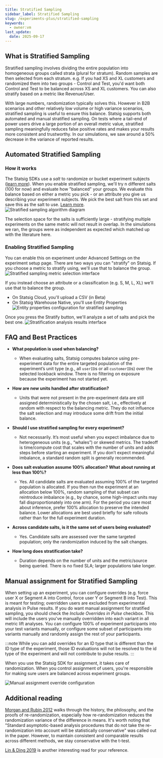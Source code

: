 ```yaml
---
title: Stratified Sampling
sidebar_label: Stratified Sampling
slug: /experiments-plus/stratified-sampling
keywords:
  - owner:vm
last_update:
  date: 2025-09-17
---
```


## What is Stratified Sampling

Stratified sampling involves dividing the entire population into homogeneous groups called strata (plural for stratum). Random samples are then selected from each stratum. e.g. If you had XS and XL customers and randomized them into two groups - Control and Test, you'd want both Control and Test to be balanced across XS and XL customers. You can also stratify based on a metric like Revenue/User.

With large numbers, randomization typically solves this. However in B2B scenarios and other relatively low volume or high variance scenarios, stratified sampling is useful to ensure this balance. Statsig supports both automated and manual stratified sampling. On tests where a tail-end of power users drive a large portion of an overall metric value, stratified sampling meaningfully reduces false positive rates and makes your results more consistent and trustworthy. In our simulations, we saw around a 50% decrease in the variance of reported results.

## Automated Stratified Sampling

### How it works

The Statsig SDKs use a _salt_ to randomize or bucket experiment subjects ([learn more](/faq#how-does-bucketing-within-the-statsig-sdks-work)). When you enable stratified sampling, we'll try n different salts (100 for now) and evaluate how "balanced" your groups. We evaluate this balance based on either a metric you pick - or an attribute you give us describing your experiment subjects. We pick the best salt from this set and save this as the salt to use. [Learn more](https://statsig.com/blog/introducing-stratified-sampling).
![Stratified sampling algorithm diagram](https://github.com/statsig-io/docs/assets/31516123/99f72b83-9f14-45a3-aa6e-ffcbd6211ec7)

The selection space for the salts is sufficiently large - stratifying multiple experiments on the same metric will not result in overlap. In the simulations we ran, the groups were as independent as expected which matched up with the literature here.

### Enabling Stratified Sampling

You can enable this on experiment under Advanced Settings on the experiment setup page. There are two ways you can "stratify" on Statsig.
If you choose a metric to stratify using, we'll use that to balance the group.
![Stratified sampling metric selection interface](https://github.com/statsig-io/docs/assets/31516123/0cfc499d-4fdf-44a8-ba2a-3537ba5bb904)

If you instead choose an attribute or a classification (e.g. S, M, L, XL) we'll use that to balance the group.

- On Statsig Cloud, you'll upload a CSV (in Beta)
- On Statsig Warehouse Native, you'll use Entity Properties
  ![Entity properties configuration for stratified sampling](https://github.com/statsig-io/docs/assets/31516123/102a839f-37fd-4443-807a-4b269f137490)

Once you press the Stratify button, we'll analyze a set of salts and pick the best one.
![Stratification analysis results interface](https://github.com/statsig-io/docs/assets/31516123/412f5c78-8c4f-4f16-88d3-60d3d3555ffd)

## FAQ and Best Practices

- **What population is used when balancing?**

  - When evaluating salts, Statsig computes balance using pre-experiment data for the entire targeted population of the experiment’s unit type (e.g., all `userID`s or all `customerID`s) over the selected lookback window. There is no filtering on exposure because the experiment has not started yet.

- **How are new units handled after stratification?**

  - Units that were not present in the pre-experiment data are still assigned deterministically by the chosen salt, i.e., effectively at random with respect to the balancing metric. They do not influence the salt selection and may introduce some drift from the initial balance.

- **Should I use stratified sampling for every experiment?**

  - Not necessarily. It’s most useful when you expect imbalance due to heterogeneous units (e.g., “whales”) or skewed metrics. The tradeoff is time/compute cost that scales with the number of units and adds steps before starting an experiment. If you don’t expect meaningful imbalance, a standard random split is generally recommended.

- **Does salt evaluation assume 100% allocation? What about running at less than 100%?**

  - Yes. All candidate salts are evaluated assuming 100% of the targeted population is allocated. If you then run the experiment at an allocation below 100%, random sampling of that subset can reintroduce imbalance (e.g., by chance, some high-impact units may fall disproportionately into one arm). For the period you care most about inference, prefer 100% allocation to preserve the intended balance. Lower allocations are best used briefly for safe rollouts rather than for the full experiment duration.

- **Across candidate salts, is it the same set of users being evaluated?**

  - Yes. Candidate salts are assessed over the same targeted population; only the randomization induced by the salt changes.

- **How long does stratification take?**
  - Duration depends on the number of units and the metric/source being queried. There is no fixed SLA; larger populations take longer.

## Manual assignment for Stratified Sampling

When setting up an experiment, you can configure overrides (e.g. force user X or Segment A into Control, force user Y or Segment B into Test). This is meant for testing; overridden users are excluded from experimental analysis in Pulse results. If you do want manual assignment for stratified sampling, you should check the _Include Overrides in Pulse_ checkbox. This will include the users you've manually overridden into each variant in all metric lift analyses. You can configure 100% of experiment participants into your test variants manually, or configure some subset of participants into variants manually and randomly assign the rest of your participants.

:::note
While you can add overrides for an ID type that is different than the ID type of the experiment, those ID evaluations will not be resolved to the id type of the experiment and will not contribute to pulse results.
:::

When you use the Statsig SDK for assignment, it takes care of randomization. When you control assignment of users, you're responsible for making sure users are balanced across experiment groups.

![Manual assignment override configuration](https://user-images.githubusercontent.com/31516123/230964234-8cc81f66-f4f8-4f37-b6df-6d36d0d7ab98.png)

## Additional reading

[Morgan and Rubin 2012](https://projecteuclid.org/journals/annals-of-statistics/volume-40/issue-2/Rerandomization-to-improve-covariate-balance-in-experiments/10.1214/12-AOS1008.full) walks through the history, the philosophy, and the proofs of re-randomization, especially how re-randomization reduces the randomization variance of the difference in means. It's worth noting that "Standard asymptotic-based analysis procedures that do not take the re-randomization into account will be statistically conservative" was called out in the paper. However, to maintain consistent and comparable results across different methods, we stay conservative with the t-test.

[Lin & Ding 2019](https://arxiv.org/abs/1906.11291) is another interesting read for your reference.
